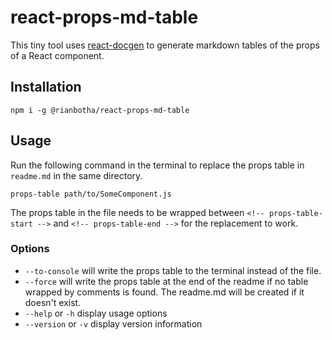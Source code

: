 # react-props-md-table
This tiny tool uses [react-docgen][] to generate markdown tables of the props of a React component.

[react-docgen]: https://github.com/reactjs/react-docgen

## Installation
```
npm i -g @rianbotha/react-props-md-table
```

## Usage
Run the following command in the terminal to replace the props table in `readme.md` in the same directory.
```
props-table path/to/SomeComponent.js
```

The props table in the file needs to be wrapped between `<!-- props-table-start -->` and `<!-- props-table-end -->` for the replacement to work.

### Options

* `--to-console` will write the props table to the terminal instead of the file.
* `--force` will write the props table at the end of the readme if no table wrapped by comments is found. The readme.md will be created if it doesn't exist.
* `--help` or `-h` display usage options
* `--version` or `-v` display version information
